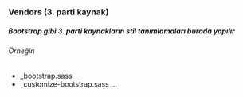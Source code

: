 ### Vendors (3. parti kaynak)
##### Bootstrap gibi 3. parti kaynakların stil tanımlamaları burada yapılır
###### Örneğin 
- _bootstrap.sass
- _customize-bootstrap.sass
...